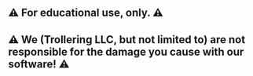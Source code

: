 ## ⚠️ For educational use, only. ⚠️

## ⚠️ We (Trollering LLC, but not limited to) are not responsible for the damage you cause with our software! ⚠️
